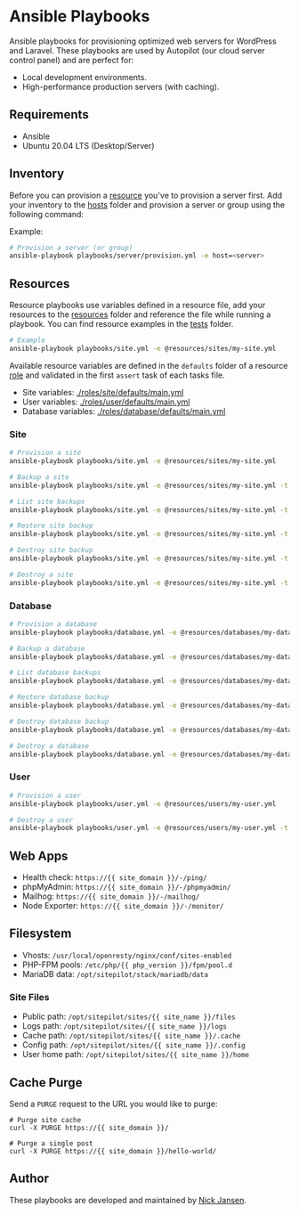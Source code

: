 # Ansible Playbooks

Ansible playbooks for provisioning optimized web servers for WordPress and Laravel. These playbooks are used by Autopilot (our cloud server control panel) and are perfect for:

* Local development environments.
* High-performance production servers (with caching).
 
## Requirements

* Ansible
* Ubuntu 20.04 LTS (Desktop/Server)

## Inventory

Before you can provision a [resource](#resources) you've to provision a server first. Add your inventory to the [hosts](./hosts) folder and provision a server or group using the following command:

Example:
```bash
# Provision a server (or group)
ansible-playbook playbooks/server/provision.yml -e host=<server>
```

## Resources

Resource playbooks use variables defined in a resource file, add your resources to the [resources](./resources) folder and reference the file while running a playbook. You can find resource examples in the [tests](./tests) folder.

```bash
# Example
ansible-playbook playbooks/site.yml -e @resources/sites/my-site.yml
```

Available resource variables are defined in the `defaults` folder of a resource [role](./roles) and validated in the first `assert` task of each tasks file.

* Site variables: [./roles/site/defaults/main.yml](./roles/site/defaults/main.yml)
* User variables: [./roles/user/defaults/main.yml](./roles/user/defaults/main.yml)
* Database variables: [./roles/database/defaults/main.yml](./roles/database/defaults/main.yml)

### Site

```bash
# Provision a site
ansible-playbook playbooks/site.yml -e @resources/sites/my-site.yml

# Backup a site
ansible-playbook playbooks/site.yml -e @resources/sites/my-site.yml -t backup

# List site backups
ansible-playbook playbooks/site.yml -e @resources/sites/my-site.yml -t backup/list

# Restore site backup
ansible-playbook playbooks/site.yml -e @resources/sites/my-site.yml -t backup/restore

# Destroy site backup
ansible-playbook playbooks/site.yml -e @resources/sites/my-site.yml -t backup/destroy

# Destroy a site
ansible-playbook playbooks/site.yml -e @resources/sites/my-site.yml -t destroy
```

### Database

```bash
# Provision a database
ansible-playbook playbooks/database.yml -e @resources/databases/my-database.yml

# Backup a database
ansible-playbook playbooks/database.yml -e @resources/databases/my-database.yml -t backup

# List database backups
ansible-playbook playbooks/database.yml -e @resources/databases/my-database.yml -t backup/list

# Restore database backup
ansible-playbook playbooks/database.yml -e @resources/databases/my-database.yml -t backup/restore

# Destroy database backup
ansible-playbook playbooks/database.yml -e @resources/databases/my-database.yml -t backup/destroy

# Destroy a database
ansible-playbook playbooks/database.yml -e @resources/databases/my-database.yml -t destroy
```

### User

```bash
# Provision a user
ansible-playbook playbooks/user.yml -e @resources/users/my-user.yml

# Destroy a user
ansible-playbook playbooks/user.yml -e @resources/users/my-user.yml -t destroy
```

## Web Apps

* Health check: `https://{{ site_domain }}/-/ping/`
* phpMyAdmin: `https://{{ site_domain }}/-/phpmyadmin/`
* Mailhog: `https://{{ site_domain }}/-/mailhog/`
* Node Exporter: `https://{{ site_domain }}/-/monitor/`

## Filesystem

* Vhosts: `/usr/local/openresty/nginx/conf/sites-enabled`
* PHP-FPM pools: `/etc/php/{{ php_version }}/fpm/pool.d`
* MariaDB data: `/opt/sitepilot/stack/mariadb/data`

### Site Files

* Public path: `/opt/sitepilot/sites/{{ site_name }}/files`
* Logs path: `/opt/sitepilot/sites/{{ site_name }}/logs`
* Cache path: `/opt/sitepilot/sites/{{ site_name }}/.cache`
* Config path: `/opt/sitepilot/sites/{{ site_name }}/.config`
* User home path: `/opt/sitepilot/sites/{{ site_name }}/home`

## Cache Purge

Send a `PURGE` request to the URL you would like to purge:

```
# Purge site cache
curl -X PURGE https://{{ site_domain }}/

# Purge a single post
curl -X PURGE https://{{ site_domain }}/hello-world/
```

## Author

These playbooks are developed and maintained by [Nick Jansen](https://sitepilot.io/).
